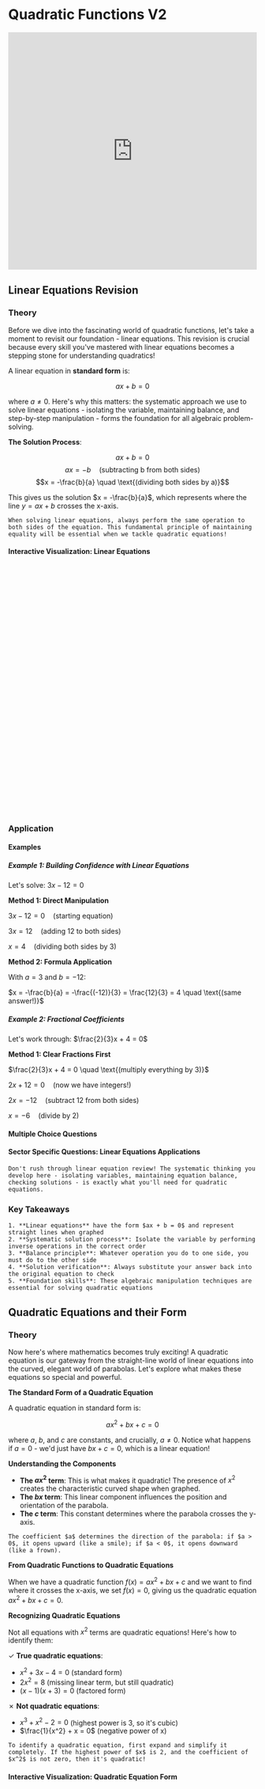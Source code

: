 # Quadratic Functions V2

<iframe 
    src="https://drive.google.com/file/d/1KQdEOxFP1FnUw8zJnDHHblAgbaGw_UCd/preview" 
    width="100%" 
    height="480" 
    frameborder="0" 
    allowfullscreen>
</iframe>

## Linear Equations Revision

### Theory

Before we dive into the fascinating world of quadratic functions, let's take a moment to revisit our foundation - linear equations. This revision is crucial because every skill you've mastered with linear equations becomes a stepping stone for understanding quadratics!

A linear equation in **standard form** is:

$$ax + b = 0$$

where $a \neq 0$. Here's why this matters: the systematic approach we use to solve linear equations - isolating the variable, maintaining balance, and step-by-step manipulation - forms the foundation for all algebraic problem-solving.

**The Solution Process**:

$$ax + b = 0$$
$$ax = -b \quad \text{(subtracting b from both sides)}$$
$$x = -\frac{b}{a} \quad \text{(dividing both sides by a)}$$

This gives us the solution $x = -\frac{b}{a}$, which represents where the line $y = ax + b$ crosses the x-axis.

```{tip}
When solving linear equations, always perform the same operation to both sides of the equation. This fundamental principle of maintaining equality will be essential when we tackle quadratic equations!
```

#### Interactive Visualization: Linear Equations

<div id="linear-equation-container" class="visualization-container" style="height: 500px;"></div>
<script>
document.addEventListener('DOMContentLoaded', function() {
    MathVisualizer.createGraphFromDescription('linear-equation-container', {
        boundingBox: [-5, 5, 5, -5],
        theme: 'light',
        useSequentialColors: true,
        infoBox: {
            title: "Linear Equation",
            lines: [
                {text: "y = ax + b", dynamic: false},
                {text: "a (slope): ${a}", dynamic: true},
                {text: "b (y-intercept): ${b}", dynamic: true},
                {text: "x-intercept: ${a !== 0 ? (-b/a).toFixed(2) : 'Undefined'}", dynamic: true}
            ],
            position: {top: 55, left: 20}
        },
        parametrizedFunctions: [
            {
                expression: 'a*x + b',
                title: 'Linear Function Explorer',
                parameters: {
                    a: { min: -3, max: 3, value: 1, step: 0.1 },
                    b: { min: -5, max: 5, value: 0, step: 0.1 }
                },
                features: []
            }
        ]
    });
});
</script>


### Application

#### Examples

##### Example 1: Building Confidence with Linear Equations
Let's solve: $3x - 12 = 0$

**Method 1: Direct Manipulation**

$3x - 12 = 0 \quad \text{(starting equation)}$

$3x = 12 \quad \text{(adding 12 to both sides)}$

$x = 4 \quad \text{(dividing both sides by 3)}$

**Method 2: Formula Application**

With $a = 3$ and $b = -12$:

$x = -\frac{b}{a} = -\frac{(-12)}{3} = \frac{12}{3} = 4 \quad \text{(same answer!)}$

##### Example 2: Fractional Coefficients
Let's work through: $\frac{2}{3}x + 4 = 0$

**Method 1: Clear Fractions First**

$\frac{2}{3}x + 4 = 0 \quad \text{(multiply everything by 3)}$

$2x + 12 = 0 \quad \text{(now we have integers!)}$

$2x = -12 \quad \text{(subtract 12 from both sides)}$

$x = -6 \quad \text{(divide by 2)}$

#### Multiple Choice Questions

<div id="linear-revision-adaptive-mcq" class="quiz-container"></div>

<script>
document.addEventListener('DOMContentLoaded', function() {
    const adaptiveMCQData = {
        title: "Linear Equations Adaptive Review",
        questions: [
            {
                id: "mcq_linear_conceptual_001",
                text: "Why must we perform the same operation on both sides when solving \\(3x + 6 = 15\\)?",
                options: [
                    "Because it's a rule we must follow in algebra",
                    "To maintain the equality - if two things are equal and we do the same thing to both, they remain equal",
                    "To make the equation look more balanced",
                    "Because we can only work with one side at a time"
                ],
                correctIndex: 1,
                option_explanations: [
                    "Incorrect. The answer is to maintain equality. If you chose this, you're missing the logical foundation - equations aren't just arbitrary rules but represent balanced relationships.",
                    "Correct! Step-by-step solution: Step 1: Start with \\(3x + 6 = 15\\) (both sides equal) Step 2: Subtract 6 from both sides: \\(3x = 9\\) (equality preserved) Step 3: Divide both sides by 3: \\(x = 3\\) Check: \\(3(3) + 6 = 15\\) ✓",
                    "Incorrect. The answer is to maintain equality. If you chose 'balanced appearance', you're confusing visual balance with mathematical equality - the goal is preserving the equal relationship, not looks.",
                    "Incorrect. The answer is to maintain equality. If you chose this, you're missing that we must work with both sides simultaneously to preserve the equal relationship."
                ],
                main_topic_index: "e7a4f6d2-3b85-4f54-a64b-7a4e7f6d2b86",
                chapter: "algebra",
                subtopic_weights: {
                    "e7a4f6d2-3b85-4f54-a64b-7a4e7f6d2b86": 0.8,
                    "d5f9c2e8-9a42-4b68-b73a-5f9d5c2e8a43": 0.2
                },
                difficulty_breakdown: {
                    conceptual_understanding: 0.8,
                    procedural_fluency: 0.2,
                    problem_solving: 0.3,
                    mathematical_communication: 0.6,
                    memory: 0.3,
                    spatial_reasoning: 0.0
                }
            },
            {
                id: "mcq_linear_procedural_001",
                text: "Solve for x: \\(5x - 20 = 0\\)",
                options: ["\\(x = -4\\)", "\\(x = 5\\)", "\\(x = 4\\)", "\\(x = 20\\)"],
                correctIndex: 2,
                option_explanations: [
                    "Incorrect. The answer is \\(x = 4\\). If you got -4, you likely made a sign error when moving -20. Correct approach: Add 20 to both sides, then divide by 5.",
                    "Incorrect. The answer is \\(x = 4\\). If you got 5, you may have confused the coefficient with the solution. Correct approach: After \\(5x = 20\\), divide by 5 to get \\(x = 4\\).",
                    "Correct! Step-by-step solution: Step 1: Add 20 to both sides: \\(5x = 20\\) Step 2: Divide both sides by 5: \\(x = 4\\) Step 3: Simplify: \\(x = 4\\) Check: \\(5(4) - 20 = 0\\) ✓",
                    "Incorrect. The answer is \\(x = 4\\). If you got 20, you forgot to divide by the coefficient. Correct approach: After getting \\(5x = 20\\), you must divide both sides by 5."
                ],
                main_topic_index: "e7a4f6d2-3b85-4f54-a64b-7a4e7f6d2b86",
                chapter: "algebra",
                subtopic_weights: {
                    "e7a4f6d2-3b85-4f54-a64b-7a4e7f6d2b86": 1.0
                },
                difficulty_breakdown: {
                    conceptual_understanding: 0.3,
                    procedural_fluency: 0.7,
                    problem_solving: 0.2,
                    mathematical_communication: 0.2,
                    memory: 0.4,
                    spatial_reasoning: 0.0
                }
            },
            {
                id: "mcq_linear_strategic_001",
                text: "Which first step would be most efficient for solving \\(\\frac{2}{3}x + 4 = 10\\)?",
                options: [
                    "Multiply everything by 3 to clear the fraction",
                    "Divide everything by \\(\\frac{2}{3}\\)",
                    "Convert 4 and 10 to fractions with denominator 3",
                    "Subtract 4 from both sides to isolate the term with x"
                ],
                correctIndex: 3,
                option_explanations: [
                    "Incorrect. The most efficient step is to subtract 4 first. If you clear fractions first, you get \\(2x + 12 = 30\\) - more complex arithmetic than needed.",
                    "Incorrect. The most efficient step is to subtract 4 first. If you divide by a fraction immediately, you're making the arithmetic unnecessarily complex.",
                    "Incorrect. The most efficient step is to subtract 4 first. If you convert to fractions, you're adding complexity when you could work more directly.",
                    "Correct! Step-by-step solution: Step 1: Subtract 4 from both sides: \\(\\frac{2}{3}x = 6\\) Step 2: Multiply by \\(\\frac{3}{2}\\): \\(x = 9\\) Step 3: Simplify: \\(x = 9\\) Check: \\(\\frac{2}{3}(9) + 4 = 10\\) ✓"
                ],
                main_topic_index: "e7a4f6d2-3b85-4f54-a64b-7a4e7f6d2b86",
                chapter: "algebra",
                subtopic_weights: {
                    "e7a4f6d2-3b85-4f54-a64b-7a4e7f6d2b86": 0.7,
                    "f2b7c9a4-8e63-4d85-b96e-2b7f2c9a4e64": 0.3
                },
                difficulty_breakdown: {
                    conceptual_understanding: 0.5,
                    procedural_fluency: 0.6,
                    problem_solving: 0.8,
                    mathematical_communication: 0.4,
                    memory: 0.3,
                    spatial_reasoning: 0.0
                }
            },
            {
                id: "mcq_linear_error_001",
                text: "A student solved \\(2x - 8 = 4\\) and got \\(x = -2\\). What error did they likely make?",
                options: [
                    "They subtracted 8 from both sides instead of adding 8",
                    "They divided by 2 incorrectly",
                    "They forgot to change the sign of 4",
                    "They multiplied both sides by 2"
                ],
                correctIndex: 0,
                option_explanations: [
                    "Correct! Step-by-step solution: Step 1: Student likely did \\(2x - 8 - 8 = 4 - 8\\), getting \\(2x = -4\\), then \\(x = -2\\) Step 2: Correct method: \\(2x - 8 + 8 = 4 + 8\\) gives \\(2x = 12\\) Step 3: Therefore \\(x = 6\\) Check: \\(2(6) - 8 = 4\\) ✓",
                    "Incorrect. The answer is they subtracted 8 instead of adding 8. If you chose division error, the mistake happened earlier - with \\(2x = 12\\), division would give \\(x = 6\\), not \\(x = -2\\).",
                    "Incorrect. The answer is they subtracted 8 instead of adding 8. If you chose changing the sign of 4, you're misunderstanding - the 4 doesn't change; the error is in handling -8.",
                    "Incorrect. The answer is they subtracted 8 instead of adding 8. If you chose multiplication, that would give \\(4x - 16 = 8\\), not lead to \\(x = -2\\)."
                ],
                main_topic_index: "e7a4f6d2-3b85-4f54-a64b-7a4e7f6d2b86",
                chapter: "algebra",
                subtopic_weights: {
                    "e7a4f6d2-3b85-4f54-a64b-7a4e7f6d2b86": 0.8,
                    "d5f9c2e8-9a42-4b68-b73a-5f9d5c2e8a43": 0.2
                },
                difficulty_breakdown: {
                    conceptual_understanding: 0.6,
                    procedural_fluency: 0.5,
                    problem_solving: 0.8,
                    mathematical_communication: 0.4,
                    memory: 0.3,
                    spatial_reasoning: 0.0
                }
            }
        ]
    };
    
    if (typeof AdaptiveMCQQuiz !== 'undefined') {
        AdaptiveMCQQuiz.create('linear-revision-adaptive-mcq', adaptiveMCQData);
    } else {
        MCQQuiz.create('linear-revision-adaptive-mcq', adaptiveMCQData);
    }
});
</script>

#### Sector Specific Questions: Linear Equations Applications

<div class="math-question-module" id="linear-revision-identity-container"></div>

<script>
document.addEventListener('DOMContentLoaded', function() {
    const linearRevisionContent = {
        "title": "Linear Equations: Foundation Applications",
        "intro_content": `<p>Linear equations form the foundation of algebraic problem-solving across all fields. These applications show how the skills we're reviewing appear in real contexts.</p>`,
        "questions": [
            {
                "category": "scientific",
                "title": "Chemistry: Solution Concentration",
                "content": `<p>A chemist needs to find the concentration x (mol/L) when \\(3x - 0.6 = 0\\). What is the concentration?</p>`,
                "answer": `<p>Solving \\(3x - 0.6 = 0\\):</p>
                <p>\\(3x = 0.6\\) (adding 0.6 to both sides)</p>
                <p>\\(x = 0.2\\) mol/L (dividing by 3)</p>
                <p>The solution has a concentration of 0.2 mol/L.</p>`
            },
            {
                "category": "engineering",
                "title": "Electrical: Current Calculation",
                "content": `<p>In a circuit, the voltage equation gives us \\(2I + 8 = 0\\) where I is current in amperes. Find the current.</p>`,
                "answer": `<p>Solving \\(2I + 8 = 0\\):</p>
                <p>\\(2I = -8\\) (subtracting 8 from both sides)</p>
                <p>\\(I = -4\\) amperes (dividing by 2)</p>
                <p>The negative current indicates flow in the opposite direction to our assumed positive direction.</p>`
            },
            {
                "category": "financial",
                "title": "Economics: Break-even Analysis",
                "content": `<p>A company's profit equation is \\(P = 50x - 200\\). At what production level x does the company break even (P = 0)?</p>`,
                "answer": `<p>Setting \\(P = 0\\):</p>
                <p>\\(50x - 200 = 0\\)</p>
                <p>\\(50x = 200\\) (adding 200 to both sides)</p>
                <p>\\(x = 4\\) units (dividing by 50)</p>
                <p>The company breaks even at 4 units of production.</p>`
            },
            {
                "category": "creative",
                "title": "Design: Golden Ratio Approximation",
                "content": `<p>In a design project, we need to solve \\(8x - 13 = 0\\) to find a proportion that approximates the golden ratio. Find x.</p>`,
                "answer": `<p>Solving \\(8x - 13 = 0\\):</p>
                <p>\\(8x = 13\\) (adding 13 to both sides)</p>
                <p>\\(x = \\frac{13}{8} = 1.625\\) (dividing by 8)</p>
                <p>This ratio of 1.625 is close to the golden ratio φ ≈ 1.618, perfect for aesthetic design!</p>`
            }
        ]
    };
    MathQuestionModule.render(linearRevisionContent, 'linear-revision-identity-container');
});
</script>

```{warning}
Don't rush through linear equation review! The systematic thinking you develop here - isolating variables, maintaining equation balance, checking solutions - is exactly what you'll need for quadratic equations.
```

### Key Takeaways

```{important}
1. **Linear equations** have the form $ax + b = 0$ and represent straight lines when graphed
2. **Systematic solution process**: Isolate the variable by performing inverse operations in the correct order
3. **Balance principle**: Whatever operation you do to one side, you must do to the other side
4. **Solution verification**: Always substitute your answer back into the original equation to check
5. **Foundation skills**: These algebraic manipulation techniques are essential for solving quadratic equations
```

## Quadratic Equations and their Form

### Theory

Now here's where mathematics becomes truly exciting! A quadratic equation is our gateway from the straight-line world of linear equations into the curved, elegant world of parabolas. Let's explore what makes these equations so special and powerful.

**The Standard Form of a Quadratic Equation**

A quadratic equation in standard form is:

$$ax^2 + bx + c = 0$$

where $a$, $b$, and $c$ are constants, and crucially, $a \neq 0$. Notice what happens if $a = 0$ - we'd just have $bx + c = 0$, which is a linear equation!

**Understanding the Components**

- **The $ax^2$ term**: This is what makes it quadratic! The presence of $x^2$ creates the characteristic curved shape when graphed.
- **The $bx$ term**: This linear component influences the position and orientation of the parabola.
- **The $c$ term**: This constant determines where the parabola crosses the y-axis.

```{important}
The coefficient $a$ determines the direction of the parabola: if $a > 0$, it opens upward (like a smile); if $a < 0$, it opens downward (like a frown).
```

**From Quadratic Functions to Quadratic Equations**

When we have a quadratic function $f(x) = ax^2 + bx + c$ and we want to find where it crosses the x-axis, we set $f(x) = 0$, giving us the quadratic equation $ax^2 + bx + c = 0$.

**Recognizing Quadratic Equations**

Not all equations with $x^2$ terms are quadratic equations! Here's how to identify them:

✓ **True quadratic equations**:
- $x^2 + 3x - 4 = 0$ (standard form)
- $2x^2 = 8$ (missing linear term, but still quadratic)
- $(x-1)(x+3) = 0$ (factored form)

✗ **Not quadratic equations**:
- $x^3 + x^2 - 2 = 0$ (highest power is 3, so it's cubic)
- $\frac{1}{x^2} + x = 0$ (negative power of x)

```{tip}
To identify a quadratic equation, first expand and simplify it completely. If the highest power of $x$ is 2, and the coefficient of $x^2$ is not zero, then it's quadratic!
```

#### Interactive Visualization: Quadratic Equation Form

<div id="quadratic-form-container" class="visualization-container" style="height: 500px;"></div>

<script>
document.addEventListener('DOMContentLoaded', function() {
    MathVisualizer.createGraphFromDescription('quadratic-form-container', {
        boundingBox: [-5, 5, 5, -5],
        theme: 'light',
        useSequentialColors: true,
        
        infoBox: {
            title: "Quadratic Function",
            lines: [
                {text: "y = ax² + bx + c", dynamic: false},
                {text: "a: ${a}", dynamic: true},
                {text: "b: ${b}", dynamic: true},
                {text: "c: ${c}", dynamic: true},
                {text: "Vertex: (${-b/(2*a)}, ${c-b*b/(4*a)})", dynamic: true}
            ],
            position: {top: 55, left: 20}
        },
        
        parametrizedFunctions: [
            {
                expression: 'a*x^2 + b*x + c',
                title: 'Quadratic Function Explorer',
                parameters: {
                    a: { min: -2, max: 2, value: 1, step: 0.1 },
                    b: { min: -5, max: 5, value: 0, step: 0.1 },
                    c: { min: -5, max: 5, value: 0, step: 0.1 }
                },
                features: ['zeros', 'extrema']
            }
        ]
    });
});
</script>


### Application

#### Examples

##### Example 1: Converting to Standard Form
Let's work through: $(2x - 1)(x + 3) = 5$

**Method 1: Expand then Rearrange**

$(2x - 1)(x + 3) = 5 \quad \text{(expand the left side)}$

$2x^2 + 6x - x - 3 = 5 \quad \text{(using FOIL method)}$

$2x^2 + 5x - 3 = 5 \quad \text{(combining like terms)}$

$2x^2 + 5x - 8 = 0 \quad \text{(subtracting 5 from both sides)}$

Now we have it in standard form with $a = 2$, $b = 5$, $c = -8$.

##### Example 2: Identifying Quadratic Equations  
Let's solve: Is $3x^2 + \frac{2}{x} - 1 = 0$ a quadratic equation?

**Method 1: Analyze the Terms**

$3x^2 + \frac{2}{x} - 1 = 0 \quad \text{(rewrite the fraction)}$

$3x^2 + 2x^{-1} - 1 = 0 \quad \text{(now we can see the powers clearly)}$

This equation contains $x^{-1}$ (a negative power), so it's not a quadratic equation. A true quadratic can only have non-negative integer powers of $x$, with the highest power being 2.

##### Example 3: Hidden Quadratic
Let's work through: $t^4 - 5t^2 + 6 = 0$

**Method 1: Substitution Technique**

$t^4 - 5t^2 + 6 = 0 \quad \text{(let } u = t^2 \text{)}$

$u^2 - 5u + 6 = 0 \quad \text{(now this is quadratic in } u \text{!)}$

This is a clever technique - by substituting $u = t^2$, we transform a quartic (4th degree) equation into a quadratic equation in terms of $u$.

#### Multiple Choice Questions

<div id="quadratic-form-adaptive-mcq" class="quiz-container"></div>

<script>
document.addEventListener('DOMContentLoaded', function() {
    const adaptiveMCQData = {
        title: "Quadratic Form Assessment", 
        questions: [
            {
                id: "mcq_quad_form_conceptual_001",
                text: "Why must \\(a \\neq 0\\) in the quadratic equation \\(ax^2 + bx + c = 0\\)?",
                options: [
                    "Because if \\(a = 0\\), we'd have \\(bx + c = 0\\), which is linear, not quadratic",
                    "Because negative coefficients aren't allowed in quadratic equations",
                    "Both the first and third options are correct",
                    "Because the graph wouldn't be a parabola if \\(a\\) were zero"
                ],
                correctIndex: 2,
                option_explanations: [
                    "Partially correct! If \\(a = 0\\), we lose the \\(x^2\\) term and get a linear equation, but there's more to consider.",
                    "Incorrect. Coefficients can be negative in quadratic equations. The sign of \\(a\\) just determines if the parabola opens up or down.",
                    "Correct! Both reasons are mathematically equivalent: no \\(x^2\\) term means no quadratic equation AND no parabolic graph. Step 1: If \\(a = 0\\), equation becomes \\(bx + c = 0\\). Step 2: This is linear (degree 1), not quadratic (degree 2). Step 3: Graphically, linear gives a line, quadratic gives a parabola. Check: The \\(x^2\\) term creates the curved shape.",
                    "Partially correct! Without the \\(x^2\\) term, we can't have a parabola, but this connects to the first option."
                ],
                main_topic_index: "649f8c3e-2d75-4a86-b97d-49f8c649d2c8",
                chapter: "algebra",
                subtopic_weights: {
                    "649f8c3e-2d75-4a86-b97d-49f8c649d2c8": 0.8,
                    "656e9a4f-3b68-4d52-a85b-56e9a656b3d9": 0.2
                },
                difficulty_breakdown: {
                    conceptual_understanding: 0.8,
                    procedural_fluency: 0.2,
                    problem_solving: 0.4,
                    mathematical_communication: 0.7,
                    memory: 0.3,
                    spatial_reasoning: 0.3
                }
            },
            {
                id: "mcq_quad_form_procedural_001",
                text: "Convert \\((2x-1)(x+3) = 5\\) to standard form \\(ax^2 + bx + c = 0\\).",
                options: [
                    "\\(2x^2 + 5x - 3 = 0\\)",
                    "\\(2x^2 + 5x - 8 = 0\\)",
                    "\\(2x^2 + 7x - 8 = 0\\)",
                    "\\(2x^2 + 6x - 8 = 0\\)"
                ],
                correctIndex: 1,
                option_explanations: [
                    "Incorrect. You expanded correctly to get \\(2x^2 + 5x - 3 = 5\\), but forgot to subtract 5 from both sides.",
                    "Correct! Step 1: Expand left side using FOIL: \\(2x^2 + 6x - x - 3 = 5\\). Step 2: Combine like terms: \\(2x^2 + 5x - 3 = 5\\). Step 3: Subtract 5 from both sides: \\(2x^2 + 5x - 8 = 0\\). Check: \\(a = 2\\), \\(b = 5\\), \\(c = -8\\).",
                    "Incorrect. This suggests you made an error combining like terms. \\(6x - x = 5x\\), not \\(7x\\).",
                    "Incorrect. This suggests you didn't combine like terms correctly. \\(6x - x = 5x\\), not \\(6x\\)."
                ],
                main_topic_index: "649f8c3e-2d75-4a86-b97d-49f8c649d2c8",
                chapter: "algebra",
                subtopic_weights: {
                    "649f8c3e-2d75-4a86-b97d-49f8c649d2c8": 0.7,
                    "656e9a4f-3b68-4d52-a85b-56e9a656b3d9": 0.2,
                    "e7a4f6d2-3b85-4f54-a64b-7a4e7f6d2b86": 0.1
                },
                difficulty_breakdown: {
                    conceptual_understanding: 0.4,
                    procedural_fluency: 0.8,
                    problem_solving: 0.3,
                    mathematical_communication: 0.3,
                    memory: 0.5,
                    spatial_reasoning: 0.0
                }
            },
            {
                id: "mcq_quad_form_strategic_001", 
                text: "Which equation is easiest to convert to standard form?",
                options: [
                    "\\(3x(x-2) = x + 5\\)",
                    "\\(\\frac{x^2}{2} + \\frac{x}{3} = 1\\)",
                    "\\(x^2 - 5x = (x-1)(x+2)\\)",
                    "\\((x-4)^2 = 16\\)"
                ],
                correctIndex: 3,
                option_explanations: [
                    "Incorrect. This requires expanding \\(3x(x-2) = 3x^2 - 6x\\), then rearranging \\(3x^2 - 6x = x + 5\\) to \\(3x^2 - 7x - 5 = 0\\).",
                    "Incorrect. Fractions require clearing denominators: multiply by 6 to get \\(3x^2 + 2x = 6\\), then \\(3x^2 + 2x - 6 = 0\\).",
                    "Incorrect. Need to expand the right side: \\((x-1)(x+2) = x^2 + x - 2\\), then rearrange \\(x^2 - 5x = x^2 + x - 2\\).",
                    "Correct! \\((x-4)^2 = 16\\) expands to \\(x^2 - 8x + 16 = 16\\), then subtract 16: \\(x^2 - 8x = 0\\). Just two steps! Step 1: Expand perfect square. Step 2: Move constant to left side. Remember: Perfect squares expand quickly and avoid fractions."
                ],
                main_topic_index: "649f8c3e-2d75-4a86-b97d-49f8c649d2c8",
                chapter: "algebra",
                subtopic_weights: {
                    "649f8c3e-2d75-4a86-b97d-49f8c649d2c8": 0.8,
                    "b5d9e6a4-7c28-4f53-a69d-2e8f5a9c3b74": 0.2
                },
                difficulty_breakdown: {
                    conceptual_understanding: 0.5,
                    procedural_fluency: 0.6,
                    problem_solving: 0.8,
                    mathematical_communication: 0.4,
                    memory: 0.3,
                    spatial_reasoning: 0.0
                }
            },
            {
                id: "mcq_quad_form_error_001",
                text: "A student claims that \\(3x^2 + \\frac{2}{x} - 1 = 0\\) is a quadratic equation. What error are they making?",
                options: [
                    "They're correct - this is a quadratic equation",
                    "They forgot that quadratic equations can't have negative coefficients",
                    "They didn't notice the \\(\\frac{2}{x}\\) term, which creates a negative power of \\(x\\)",
                    "They should have written it as \\(3x^2 + 2x^{-1} - 1 = 0\\) first"
                ],
                correctIndex: 2,
                option_explanations: [
                    "Incorrect. This equation contains \\(\\frac{2}{x} = 2x^{-1}\\), which is a negative power of \\(x\\), making it not quadratic.",
                    "Incorrect. Quadratic equations can have negative coefficients. The issue is the negative power of \\(x\\).",
                    "Correct! The term \\(\\frac{2}{x} = 2x^{-1}\\) contains \\(x^{-1}\\), which is a negative power. Step 1: Quadratic equations can only have non-negative integer powers of \\(x\\). Step 2: Highest power must be exactly 2. Step 3: This equation is rational, not quadratic. Remember: \\(\\frac{1}{x} = x^{-1}\\) creates negative powers.",
                    "Incorrect. While rewriting helps identify the problem, the equation is still not quadratic because of the \\(x^{-1}\\) term."
                ],
                main_topic_index: "649f8c3e-2d75-4a86-b97d-49f8c649d2c8",
                chapter: "algebra",
                subtopic_weights: {
                    "649f8c3e-2d75-4a86-b97d-49f8c649d2c8": 0.8,
                    "656e9a4f-3b68-4d52-a85b-56e9a656b3d9": 0.2
                },
                difficulty_breakdown: {
                    conceptual_understanding: 0.7,
                    procedural_fluency: 0.4,
                    problem_solving: 0.6,
                    mathematical_communication: 0.6,
                    memory: 0.4,
                    spatial_reasoning: 0.0
                }
            }
        ]
    };
    
    if (typeof AdaptiveMCQQuiz !== 'undefined') {
        AdaptiveMCQQuiz.create('quadratic-form-adaptive-mcq', adaptiveMCQData);
    } else {
        MCQQuiz.create('quadratic-form-adaptive-mcq', adaptiveMCQData);
    }
});
</script>

#### Sector Specific Questions: Quadratic Form Applications

<div id="quadratic-form-identity-container"></div>

<script>
document.addEventListener('DOMContentLoaded', function() {
    const quadraticFormContent = {
        "title": "Quadratic Equation Form: Real-World Recognition",
        "intro_content": `<p>Recognizing when a problem leads to a quadratic equation is a crucial skill. These applications show how quadratic forms appear naturally in various fields.</p>`,
        "questions": [
            {
                "category": "scientific",
                "title": "Physics: Projectile Motion",
                "content": `<p>A ball's height equation is \\(h = -4.9t^2 + 20t + 2\\). To find when it hits the ground, we set h = 0. Write this in standard form.</p>`,
                "answer": `<p>Setting \\(h = 0\\):</p>
                <p>\\(-4.9t^2 + 20t + 2 = 0\\)</p>
                <p>This is already in standard form with:</p>
                <p>\\(a = -4.9\\), \\(b = 20\\), \\(c = 2\\)</p>
                <p>The negative coefficient of \\(t^2\\) confirms this models projectile motion under gravity.</p>`
            },
            {
                "category": "engineering",
                "title": "Structural: Beam Deflection",
                "content": `<p>A beam's deflection follows \\(d = 0.001x^2 - 0.1x\\) where x is distance. To find zero deflection points, convert to standard form.</p>`,
                "answer": `<p>Setting \\(d = 0\\):</p>
                <p>\\(0.001x^2 - 0.1x = 0\\)</p>
                <p>\\(0.001x^2 - 0.1x + 0 = 0\\)</p>
                <p>Standard form: \\(a = 0.001\\), \\(b = -0.1\\), \\(c = 0\\)</p>
                <p>Note that \\(c = 0\\) means the beam has zero deflection at x = 0.</p>`
            },
            {
                "category": "financial",
                "title": "Economics: Revenue Optimization",
                "content": `<p>Revenue follows \\(R = p(100 - 2p)\\) where p is price. To find break-even (R = 50), write the resulting equation in standard form.</p>`,
                "answer": `<p>First expand: \\(R = 100p - 2p^2\\)</p>
                <p>Setting \\(R = 50\\):</p>
                <p>\\(100p - 2p^2 = 50\\)</p>
                <p>\\(-2p^2 + 100p - 50 = 0\\)</p>
                <p>Standard form: \\(a = -2\\), \\(b = 100\\), \\(c = -50\\)</p>
                <p>We can simplify by dividing by -2: \\(p^2 - 50p + 25 = 0\\)</p>`
            },
            {
                "category": "creative",
                "title": "Art: Parabolic Garden Design",
                "content": `<p>An artist designs a parabolic garden border where width w and length l follow \\(w = l^2 - 6l + 9\\). To find when w = 1, write in standard form.</p>`,
                "answer": `<p>Setting \\(w = 1\\):</p>
                <p>\\(l^2 - 6l + 9 = 1\\)</p>
                <p>\\(l^2 - 6l + 9 - 1 = 0\\)</p>
                <p>\\(l^2 - 6l + 8 = 0\\)</p>
                <p>Standard form: \\(a = 1\\), \\(b = -6\\), \\(c = 8\\)</p>
                <p>This equation will help find the garden dimensions for the desired width.</p>`
            }
        ]
    };
    MathQuestionModule.render(quadraticFormContent, 'quadratic-form-identity-container');
});
</script>

```{note}
The standard form $ax^2 + bx + c = 0$ is more than just a format - it's the launching pad for all quadratic solution methods. Getting comfortable with converting equations to this form will save you time and reduce errors throughout this topic.
```

### Key Takeaways

```{important}
1. **Standard form** is $ax^2 + bx + c = 0$ where $a ≠ 0$ is the essential requirement
2. **Coefficient significance**: $a$ determines parabola direction, $b$ affects position, $c$ is the y-intercept
3. **Conversion skills**: Always expand, simplify, and rearrange to get equations in standard form
4. **Recognition patterns**: Look for $x^2$ as the highest power with integer exponents only
5. **Foundation for solutions**: Standard form enables all quadratic solving methods
6. **Real-world appearance**: Quadratic equations naturally model projectile motion, optimization, and curved relationships
```

## Factorizing Quadratic Equations by Inspection

### Theory

Now let's explore one of the most elegant methods for solving quadratic equations - factorization by inspection! This method is like finding the perfect key for a lock - when it works, it's incredibly satisfying and efficient.

**The Foundation: Zero Product Property**

The power of factorization lies in a fundamental property: if $A \times B = 0$, then either $A = 0$ or $B = 0$ (or both). This means if we can write our quadratic as a product of two factors equal to zero, we can solve it immediately!

**When $a = 1$: The Simpler Case**

For equations like $x^2 + bx + c = 0$, we look for two numbers that:
- **Multiply** to give $c$ (the constant term)
- **Add** to give $b$ (the coefficient of $x$)

If we find such numbers $p$ and $q$, then:
$$x^2 + bx + c = (x + p)(x + q)$$

**When $a ≠ 1$: The Challenging Case** 

For equations like $ax^2 + bx + c = 0$ where $a ≠ 1$, we look for two numbers that:
- **Multiply** to give $ac$ (product of first and last coefficients)
- **Add** to give $b$ (the middle coefficient)

```{tip}
Start with factorization when you see "nice" integer coefficients, especially when $a = 1$. This method is often the fastest when it works!
```

**Strategic Approach**

1. **Check for common factors first** - factor out any common terms
2. **Identify the type** - is $a = 1$ or $a ≠ 1$?
3. **Find the number pair** using the appropriate rule
4. **Write the factors** and solve using the zero product property
5. **Always verify** your solutions in the original equation

```{warning}
Factorization doesn't always work with integer factors! If you can't find suitable integers quickly, move to completing the square or the quadratic formula.
```


### Application

#### Examples

##### Example 1: Factorization when $a = 1$
Let's solve: $x^2 + 7x + 12 = 0$

**Method 1: Find the Number Pair**

We need two numbers that multiply to 12 and add to 7.

$x^2 + 7x + 12 = 0 \quad \text{(factors of 12: 1×12, 2×6, 3×4)}$

$x^2 + 7x + 12 = 0 \quad \text{(which pair adds to 7? That's 3 and 4!)}$

$(x + 3)(x + 4) = 0 \quad \text{(factored form)}$

$x + 3 = 0 \text{ or } x + 4 = 0 \quad \text{(zero product property)}$

$x = -3 \text{ or } x = -4 \quad \text{(our solutions)}$

##### Example 2: Factorization when $a ≠ 1$
Let's work through: $6x^2 + 7x + 2 = 0$

**Method 1: Find Factors of $ac$**

We need two numbers that multiply to $ac = 6 × 2 = 12$ and add to $b = 7$.

$6x^2 + 7x + 2 = 0 \quad \text{(factors of 12: 1×12, 2×6, 3×4)}$

$6x^2 + 7x + 2 = 0 \quad \text{(which pair adds to 7? That's 3 and 4!)}$

$6x^2 + 3x + 4x + 2 = 0 \quad \text{(split the middle term)}$

$3x(2x + 1) + 2(2x + 1) = 0 \quad \text{(factor by grouping)}$

$(3x + 2)(2x + 1) = 0 \quad \text{(factored form)}$

$3x + 2 = 0 \text{ or } 2x + 1 = 0 \quad \text{(zero product property)}$

$x = -\frac{2}{3} \text{ or } x = -\frac{1}{2} \quad \text{(our solutions)}$

##### Example 3: When Factorization Doesn't Work Nicely
Let's solve: $x^2 + 3x + 1 = 0$

**Method 1: Attempt Factorization**

We need two numbers that multiply to 1 and add to 3.

$x^2 + 3x + 1 = 0 \quad \text{(factors of 1: only 1×1)}$

$x^2 + 3x + 1 = 0 \quad \text{(but 1 + 1 = 2, not 3!)}$

Since we can't find integer factors, this equation requires the quadratic formula or completing the square. This shows that factorization has limitations!

#### Multiple Choice Questions

<div id="factorization-adaptive-mcq" class="quiz-container"></div>

<script>
document.addEventListener('DOMContentLoaded', function() {
    const adaptiveMCQData = {
        title: "Factorization Method Assessment",
        questions: [
            {
                id: "mcq_factorization_conceptual_001",
                text: "Why does the zero product property allow us to solve \\((x-2)(x-3) = 0\\)?",
                options: [
                    "Because if the product of two factors is zero, at least one factor must be zero",
                    "Because we can divide both sides by \\((x-2)\\)",
                    "Because the factors are equal to each other",
                    "Because quadratic equations always have two solutions"
                ],
                correctIndex: 0,
                option_explanations: [
                    "Correct! The zero product property states: if \\(A \\times B = 0\\), then \\(A = 0\\) or \\(B = 0\\) (or both). Step 1: Set each factor equal to zero. Step 2: Solve \\(x-2 = 0\\) and \\(x-3 = 0\\). Step 3: Get \\(x = 2\\) or \\(x = 3\\). Remember: Only zero has the property that multiplying by it gives zero.",
                    "Incorrect. Dividing by \\((x-2)\\) would be invalid if \\(x = 2\\), and it doesn't help us find the solutions.",
                    "Incorrect. The factors aren't equal to each other; they're each equal to zero separately.",
                    "Incorrect. While quadratics often have two solutions, the zero product property is the specific reason factorization works."
                ],
                main_topic_index: "a8c4f7e5-3a76-4b43-b78a-8c4a8f7e5a77",
                chapter: "algebra",
                subtopic_weights: {
                    "a8c4f7e5-3a76-4b43-b78a-8c4a8f7e5a77": 0.8,
                    "b3d6a9f2-7e59-4c86-a97e-3d6b3a9f2e58": 0.2
                },
                difficulty_breakdown: {
                    conceptual_understanding: 0.9,
                    procedural_fluency: 0.3,
                    problem_solving: 0.4,
                    mathematical_communication: 0.8,
                    memory: 0.4,
                    spatial_reasoning: 0.0
                }
            },
            {
                id: "mcq_factorization_procedural_001",
                text: "Factor \\(x^2 + 5x + 6\\) completely.",
                options: [
                    "\\((x+6)(x+1)\\)",
                    "\\((x+2)(x+3)\\)",
                    "\\((x+5)(x+1)\\)",
                    "\\((x-2)(x-3)\\)"
                ],
                correctIndex: 1,
                option_explanations: [
                    "Incorrect. Check: \\((x+6)(x+1) = x^2 + 7x + 6\\), not \\(x^2 + 5x + 6\\).",
                    "Correct! Step 1: Find two numbers that multiply to 6 and add to 5. Step 2: Numbers 2 and 3 work: \\(2 \\times 3 = 6\\) and \\(2 + 3 = 5\\). Step 3: Write as \\((x+2)(x+3)\\). Check: \\((x+2)(x+3) = x^2 + 5x + 6\\) ✓",
                    "Incorrect. Check: \\((x+5)(x+1) = x^2 + 6x + 5\\), not \\(x^2 + 5x + 6\\).",
                    "Incorrect. Check: \\((x-2)(x-3) = x^2 - 5x + 6\\), not \\(x^2 + 5x + 6\\)."
                ],
                main_topic_index: "a8c4f7e5-3a76-4b43-b78a-8c4a8f7e5a77",
                chapter: "algebra",
                subtopic_weights: {
                    "a8c4f7e5-3a76-4b43-b78a-8c4a8f7e5a77": 0.8,
                    "b3d6a9f2-7e59-4c86-a97e-3d6b3a9f2e58": 0.2
                },
                difficulty_breakdown: {
                    conceptual_understanding: 0.4,
                    procedural_fluency: 0.8,
                    problem_solving: 0.3,
                    mathematical_communication: 0.3,
                    memory: 0.5,
                    spatial_reasoning: 0.0
                }
            },
            {
                id: "mcq_factorization_strategic_001",
                text: "Which method should you try first when factoring \\(6x^2 - 4x\\)?",
                options: [
                    "Look for two numbers that multiply to 6 and add to -4",
                    "Use the quadratic formula",
                    "Factor out the greatest common factor first",
                    "Complete the square"
                ],
                correctIndex: 2,
                option_explanations: [
                    "Incorrect. This approach works for \\(x^2 + bx + c\\), but here we should factor out the common factor \\(2x\\) first.",
                    "Incorrect. The quadratic formula works but factoring is more efficient when a common factor exists.",
                    "Correct! Always check for common factors first. Step 1: Find GCF of \\(6x^2\\) and \\(-4x\\), which is \\(2x\\). Step 2: Factor out: \\(2x(3x - 2) = 0\\). Step 3: Solve: \\(x = 0\\) or \\(x = \\frac{2}{3}\\). Remember: Common factors simplify the expression and often reveal obvious solutions.",
                    "Incorrect. Completing the square is more complex than needed when we can factor directly."
                ],
                main_topic_index: "a8c4f7e5-3a76-4b43-b78a-8c4a8f7e5a77",
                chapter: "algebra",
                subtopic_weights: {
                    "a8c4f7e5-3a76-4b43-b78a-8c4a8f7e5a77": 0.7,
                    "c5e8b4d7-4f42-4d73-c84f-5e8c5b4d7f43": 0.3
                },
                difficulty_breakdown: {
                    conceptual_understanding: 0.6,
                    procedural_fluency: 0.5,
                    problem_solving: 0.8,
                    mathematical_communication: 0.5,
                    memory: 0.4,
                    spatial_reasoning: 0.0
                }
            },
            {
                id: "mcq_factorization_error_001",
                text: "A student factored \\(x^2 + 7x + 12\\) as \\((x+3)(x+4)\\) but got the wrong answer when solving \\(x^2 + 7x + 12 = 0\\). What's the issue?",
                options: [
                    "They should have factored as \\((x-3)(x-4)\\)",
                    "The factorization is wrong; it should be \\((x+6)(x+2)\\)",
                    "They need to use the quadratic formula instead",
                    "The factorization is correct; they made an error applying the zero product property"
                ],
                correctIndex: 3,
                option_explanations: [
                    "Incorrect. \\((x-3)(x-4) = x^2 - 7x + 12\\), which is different from our equation.",
                    "Incorrect. Check: \\((x+6)(x+2) = x^2 + 8x + 12\\), not \\(x^2 + 7x + 12\\).",
                    "Incorrect. The factorization method works fine here; the error is in solving the factored form.",
                    "Correct! The factorization \\((x+3)(x+4)\\) is right. Step 1: From \\((x+3)(x+4) = 0\\), use zero product property. Step 2: Set \\(x+3 = 0\\) and \\(x+4 = 0\\). Step 3: Solve to get \\(x = -3\\) or \\(x = -4\\), not \\(x = 3\\) or \\(x = 4\\). Remember: \\(x + 3 = 0\\) means \\(x = -3\\), not \\(x = 3\\)."
                ],
                main_topic_index: "a8c4f7e5-3a76-4b43-b78a-8c4a8f7e5a77",
                chapter: "algebra",
                subtopic_weights: {
                    "a8c4f7e5-3a76-4b43-b78a-8c4a8f7e5a77": 0.8,
                    "b3d6a9f2-7e59-4c86-a97e-3d6b3a9f2e58": 0.2
                },
                difficulty_breakdown: {
                    conceptual_understanding: 0.5,
                    procedural_fluency: 0.6,
                    problem_solving: 0.8,
                    mathematical_communication: 0.4,
                    memory: 0.3,
                    spatial_reasoning: 0.0
                }
            }
        ]
    };
    
    if (typeof AdaptiveMCQQuiz !== 'undefined') {
        AdaptiveMCQQuiz.create('factorization-adaptive-mcq', adaptiveMCQData);
    } else {
        MCQQuiz.create('factorization-adaptive-mcq', adaptiveMCQData);
    }
});
</script>

#### Sector Specific Questions: Factorization Applications

<div id="factorization-identity-container"></div>

<script>
document.addEventListener('DOMContentLoaded', function() {
    const factorizationContent = {
        "title": "Factorization Method: Practical Problem Solving",
        "intro_content": `<p>Factorization is particularly useful when problems naturally lead to "nice" integer solutions. These applications show when this elegant method shines.</p>`,
        "questions": [
            {
                "category": "scientific",
                "title": "Biology: Population Growth",
                "content": `<p>A bacterial population follows \\(P = t^2 + 8t + 15\\) (thousands) after t hours. When does the population reach 31 thousand?</p>`,
                "answer": `<p>Setting \\(P = 31\\):</p>
                <p>\\(t^2 + 8t + 15 = 31\\)</p>
                <p>\\(t^2 + 8t - 16 = 0\\)</p>
                <p>We need two numbers that multiply to -16 and add to 8. That's -2 and 8 won't work... Let's try a different approach since this doesn't factor nicely with integers.</p>
                <p>Actually, let me recalculate: \\(t^2 + 8t + 15 - 31 = t^2 + 8t - 16 = 0\\)</p>
                <p>This requires the quadratic formula, showing factorization's limitations in real-world problems.</p>`
            },
            {
                "category": "engineering",
                "title": "Mechanical: Area Optimization",
                "content": `<p>A rectangular component has area \\(A = x^2 + 5x + 6\\) cm². For what dimensions x does the area equal zero (theoretical boundary)?</p>`,
                "answer": `<p>Setting \\(A = 0\\):</p>
                <p>\\(x^2 + 5x + 6 = 0\\)</p>
                <p>We need two numbers that multiply to 6 and add to 5: that's 2 and 3.</p>
                <p>\\((x + 2)(x + 3) = 0\\)</p>
                <p>\\(x = -2\\) or \\(x = -3\\)</p>
                <p>Since dimensions can't be negative, this tells us the area function's mathematical behavior, helping engineers understand the component's design limits.</p>`
            },
            {
                "category": "financial",
                "title": "Business: Profit Analysis",
                "content": `<p>A company's profit model is \\(P = x^2 - 9x + 20\\) thousand euros for x hundred units. When is the profit zero (break-even)?</p>`,
                "answer": `<p>Setting \\(P = 0\\):</p>
                <p>\\(x^2 - 9x + 20 = 0\\)</p>
                <p>We need two numbers that multiply to 20 and add to -9: that's -4 and -5.</p>
                <p>\\((x - 4)(x - 5) = 0\\)</p>
                <p>\\(x = 4\\) or \\(x = 5\\)</p>
                <p>Break-even occurs at 400 units and 500 units. The company is profitable between these production levels.</p>`
            },
            {
                "category": "creative",
                "title": "Architecture: Arch Design",
                "content": `<p>A decorative arch follows \\(h = -x^2 + 6x - 8\\) meters high. At what horizontal positions x does the arch touch the ground (h = 0)?</p>`,
                "answer": `<p>Setting \\(h = 0\\):</p>
                <p>\\(-x^2 + 6x - 8 = 0\\)</p>
                <p>\\(x^2 - 6x + 8 = 0\\) (multiplying by -1)</p>
                <p>We need two numbers that multiply to 8 and add to -6: that's -2 and -4.</p>
                <p>\\((x - 2)(x - 4) = 0\\)</p>
                <p>\\(x = 2\\) or \\(x = 4\\)</p>
                <p>The arch touches the ground at x = 2m and x = 4m, creating a 2-meter span.</p>`
            }
        ]
    };
    MathQuestionModule.render(factorizationContent, 'factorization-identity-container');
});
</script>

```{seealso}
Factorization connects beautifully to polynomial theory and will reappear when you study cubic equations, rational functions, and even complex numbers. The zero product property is fundamental across all of algebra!
```

### Key Takeaways

```{important}
1. **Zero product property** is the foundation: if $A × B = 0$, then $A = 0$ or $B = 0$
2. **When $a = 1$**: Find two numbers that multiply to $c$ and add to $b$
3. **When $a ≠ 1$**: Find two numbers that multiply to $ac$ and add to $b$, then use grouping
4. **Efficiency advantage**: Factorization is the fastest method when it works with integer factors
5. **Limitation awareness**: Not all quadratics factor nicely - be ready to switch methods
6. **Always verify**: Check your solutions by substituting back into the original equation
```

## Deriving and Using the Quadratic Formula

### Theory

Welcome to one of mathematics' most powerful and reliable tools - the quadratic formula! This beautiful equation can solve ANY quadratic equation, making it the "universal key" for quadratic problems. Let's explore how this formula is born from completing the square and why it's so incredibly useful.

**The Journey to the Formula**

The quadratic formula doesn't just appear from nowhere - it's derived by completing the square on the general form $ax^2 + bx + c = 0$. Let's see this elegant derivation:

Starting with: $ax^2 + bx + c = 0$

$ax^2 + bx = -c \quad \text{(moving the constant)}$

$x^2 + \frac{b}{a}x = -\frac{c}{a} \quad \text{(dividing by a)}$

Now we complete the square by adding $\left(\frac{b}{2a}\right)^2$ to both sides:

$x^2 + \frac{b}{a}x + \left(\frac{b}{2a}\right)^2 = -\frac{c}{a} + \left(\frac{b}{2a}\right)^2$

$\left(x + \frac{b}{2a}\right)^2 = -\frac{c}{a} + \frac{b^2}{4a^2} \quad \text{(perfect square on left)}$

$\left(x + \frac{b}{2a}\right)^2 = \frac{-4ac + b^2}{4a^2} = \frac{b^2 - 4ac}{4a^2}$

Taking square roots of both sides:

$x + \frac{b}{2a} = \pm\frac{\sqrt{b^2 - 4ac}}{2a}$

$x = -\frac{b}{2a} \pm \frac{\sqrt{b^2 - 4ac}}{2a}$

**The Quadratic Formula**:

$$x = \frac{-b \pm \sqrt{b^2 - 4ac}}{2a}$$

```{important}
The quadratic formula $x = \frac{-b \pm \sqrt{b^2 - 4ac}}{2a}$ works for ANY quadratic equation in the form $ax^2 + bx + c = 0$ where $a ≠ 0$.
```

**Understanding the Components**

- **$-b$**: This centers the formula around the axis of symmetry
- **$\pm$**: This gives us both roots (the parabola typically crosses the x-axis at two points)
- **$b^2 - 4ac$**: This is the discriminant - it determines the nature of the roots
- **$2a$**: This accounts for the parabola's width and orientation

**When to Use the Quadratic Formula**

✓ **Always works** - unlike factorization, which only works for some equations
✓ **Decimal coefficients** - handles non-integer coefficients perfectly  
✓ **Irrational solutions** - gives exact answers using radicals
✓ **Complex solutions** - works even when solutions aren't real numbers

```{tip}
Memorize the quadratic formula! It's worth investing time to know it by heart: "x equals negative b plus or minus the square root of b squared minus four a c, all over two a."
```

#### Interactive Visualization: Quadratic Formula Explorer

<div id="quadratic-formula-container" class="visualization-container" style="height: 500px;"></div>

<script>
document.addEventListener('DOMContentLoaded', function() {
    MathVisualizer.createGraphFromDescription('quadratic-formula-container', {
        boundingBox: [-5, 5, 5, -5],
        theme: 'light',
        useSequentialColors: true,
        
        infoBox: {
            title: "Quadratic Formula",
            lines: [
                {text: "Equation: ax² + bx + c = 0", dynamic: false},
                {text: "a: ${a}", dynamic: true},
                {text: "b: ${b}", dynamic: true},
                {text: "c: ${c}", dynamic: true},
                {text: "Discriminant: ${b*b - 4*a*c}", dynamic: true},
                {text: "Roots: ${(-b+Math.sqrt(b*b-4*a*c))/(2*a)} and ${(-b-Math.sqrt(b*b-4*a*c))/(2*a)}", dynamic: true}
            ],
            position: {top: 55, left: 20}
        },
        
        parametrizedFunctions: [
            {
                expression: 'a*x^2 + b*x + c',
                title: 'Quadratic Formula Explorer',
                parameters: {
                    a: { min: -2, max: 2, value: 1, step: 0.1 },
                    b: { min: -5, max: 5, value: -2, step: 0.1 },
                    c: { min: -5, max: 5, value: -3, step: 0.1 }
                },
                features: ['zeros', 'extrema']
            }
        ]
    });
});
</script>


### Application

#### Examples

##### Example 1: Standard Application
Let's solve: $2x^2 + 5x - 3 = 0$

**Method 1: Apply the Quadratic Formula**

We identify: $a = 2$, $b = 5$, $c = -3$

$x = \frac{-b \pm \sqrt{b^2 - 4ac}}{2a} \quad \text{(substitute our values)}$

$x = \frac{-5 \pm \sqrt{5^2 - 4(2)(-3)}}{2(2)} \quad \text{(calculate discriminant)}$

$x = \frac{-5 \pm \sqrt{25 + 24}}{4} \quad \text{(simplify under radical)}$

$x = \frac{-5 \pm \sqrt{49}}{4} = \frac{-5 \pm 7}{4} \quad \text{(perfect square!)}$

$x = \frac{-5 + 7}{4} = \frac{2}{4} = \frac{1}{2} \text{ or } x = \frac{-5 - 7}{4} = \frac{-12}{4} = -3$

##### Example 2: Irrational Solutions
Let's work through: $x^2 + 4x + 1 = 0$

**Method 1: Quadratic Formula with Irrational Result**

We identify: $a = 1$, $b = 4$, $c = 1$

$x = \frac{-4 \pm \sqrt{4^2 - 4(1)(1)}}{2(1)} \quad \text{(substitute values)}$

$x = \frac{-4 \pm \sqrt{16 - 4}}{2} \quad \text{(calculate discriminant)}$

$x = \frac{-4 \pm \sqrt{12}}{2} \quad \text{(simplify radical)}$

$x = \frac{-4 \pm 2\sqrt{3}}{2} = -2 \pm \sqrt{3} \quad \text{(exact solutions)}$

So $x = -2 + \sqrt{3} \approx -0.27$ or $x = -2 - \sqrt{3} \approx -3.73$

##### Example 3: No Real Solutions  
Let's solve: $x^2 + 2x + 5 = 0$

**Method 1: Recognizing Complex Solutions**

We identify: $a = 1$, $b = 2$, $c = 5$

$x = \frac{-2 \pm \sqrt{2^2 - 4(1)(5)}}{2(1)} \quad \text{(substitute values)}$

$x = \frac{-2 \pm \sqrt{4 - 20}}{2} \quad \text{(calculate discriminant)}$

$x = \frac{-2 \pm \sqrt{-16}}{2} \quad \text{(negative under radical!)}$

Since we have $\sqrt{-16}$, this equation has no real solutions. The graph of $y = x^2 + 2x + 5$ never crosses the x-axis.

#### Multiple Choice Questions

<div id="quadratic-formula-adaptive-mcq" class="quiz-container"></div>

<script>
document.addEventListener('DOMContentLoaded', function() {
    const adaptiveMCQData = {
        title: "Quadratic Formula Mastery Assessment",
        questions: [
            {
                id: "mcq_quadratic_formula_conceptual_001",
                text: "Why is the quadratic formula guaranteed to work for any quadratic equation while factorization might not?",
                options: [
                    "Because the quadratic formula is derived from completing the square, which always works",
                    "Because the quadratic formula can handle any coefficients, including irrational and complex ones",
                    "Because factorization only works when the roots are rational numbers",
                    "All of the above"
                ],
                correctIndex: 1,
                option_explanations: [
                    "Partially correct! The quadratic formula is derived from completing the square, which makes it universal, but there's more to consider.",
                    "Correct! The quadratic formula \\(x = \\frac{-b \\pm \\sqrt{b^2-4ac}}{2a}\\) works for any real coefficients. Step 1: It's derived from completing the square, which always works. Step 2: It handles decimal, irrational, and complex coefficients that factorization can't. Step 3: It gives exact solutions even when roots are irrational. Remember: The formula is universal because it's algebraically complete.",
                    "Partially correct! Factorization does fail when roots aren't rational, but the quadratic formula handles much more than just irrational roots.",
                    "Incorrect. While all statements have some truth, the most complete answer is that the formula handles any coefficients systematically."
                ],
                main_topic_index: "d9f2c6a3-7b58-4d72-b74d-9f2d9c6a3b59",
                chapter: "algebra", 
                subtopic_weights: {
                    "d9f2c6a3-7b58-4d72-b74d-9f2d9c6a3b59": 0.8,
                    "a8c4f7e5-3a76-4b43-b78a-8c4a8f7e5a77": 0.2
                },
                difficulty_breakdown: {
                    conceptual_understanding: 0.8,
                    procedural_fluency: 0.3,
                    problem_solving: 0.4,
                    mathematical_communication: 0.7,
                    memory: 0.5,
                    spatial_reasoning: 0.0
                }
            },
            {
                id: "mcq_quadratic_formula_procedural_001",
                text: "Using the quadratic formula, solve \\(2x^2 - 5x + 2 = 0\\)",
                options: [
                    "\\(x = \\frac{1}{2}\\) or \\(x = 2\\)",
                    "\\(x = \\frac{5 \\pm \\sqrt{9}}{4}\\)",
                    "\\(x = \\frac{5 \\pm 3}{4}\\)",
                    "All of the above"
                ],
                correctIndex: 0,
                option_explanations: [
                    "Correct! Step 1: Use \\(x = \\frac{-b \\pm \\sqrt{b^2-4ac}}{2a}\\) with \\(a=2\\), \\(b=-5\\), \\(c=2\\). Step 2: \\(x = \\frac{5 \\pm \\sqrt{25-16}}{4} = \\frac{5 \\pm 3}{4}\\). Step 3: \\(x = \\frac{8}{4} = 2\\) or \\(x = \\frac{2}{4} = \\frac{1}{2}\\). Check: \\(2(2)^2 - 5(2) + 2 = 8 - 10 + 2 = 0\\) ✓",
                    "Incorrect. This shows the intermediate step \\(x = \\frac{5 \\pm \\sqrt{25-16}}{4} = \\frac{5 \\pm \\sqrt{9}}{4}\\), but doesn't simplify to the final answer.",
                    "Incorrect. This continues the calculation \\(x = \\frac{5 \\pm 3}{4}\\), but doesn't give the final simplified values.",
                    "Incorrect. While the middle options show correct intermediate steps, they don't give the final simplified solutions."
                ],
                main_topic_index: "d9f2c6a3-7b58-4d72-b74d-9f2d9c6a3b59",
                chapter: "algebra",
                subtopic_weights: {
                    "d9f2c6a3-7b58-4d72-b74d-9f2d9c6a3b59": 0.8,
                    "649f8c3e-2d75-4a86-b97d-49f8c649d2c8": 0.2
                },
                difficulty_breakdown: {
                    conceptual_understanding: 0.3,
                    procedural_fluency: 0.8,
                    problem_solving: 0.4,
                    mathematical_communication: 0.3,
                    memory: 0.6,
                    spatial_reasoning: 0.0
                }
            },
            {
                id: "mcq_quadratic_formula_strategic_001",
                text: "When should you choose the quadratic formula over factorization?",
                options: [
                    "When the equation has decimal coefficients",
                    "When you can't find integer factors quickly",
                    "When you need exact irrational solutions",
                    "All of the above"
                ],
                correctIndex: 3,
                option_explanations: [
                    "Partially correct! Decimal coefficients make factorization difficult, but the quadratic formula handles them easily.",
                    "Partially correct! If you can't find integer factors quickly, the quadratic formula is often more efficient.",
                    "Partially correct! The quadratic formula gives exact radical solutions, while factorization only works for rational roots.",
                    "Correct! The quadratic formula is the strategic choice when: Step 1: Coefficients are decimal/complex. Step 2: Integer factors aren't obvious. Step 3: Exact irrational solutions are needed. Step 4: You want a systematic approach that always works. Remember: The formula is your universal backup method."
                ],
                main_topic_index: "d9f2c6a3-7b58-4d72-b74d-9f2d9c6a3b59",
                chapter: "algebra",
                subtopic_weights: {
                    "d9f2c6a3-7b58-4d72-b74d-9f2d9c6a3b59": 0.7,
                    "a8c4f7e5-3a76-4b43-b78a-8c4a8f7e5a77": 0.3
                },
                difficulty_breakdown: {
                    conceptual_understanding: 0.6,
                    procedural_fluency: 0.4,
                    problem_solving: 0.8,
                    mathematical_communication: 0.6,
                    memory: 0.4,
                    spatial_reasoning: 0.0
                }
            },
            {
                id: "mcq_quadratic_formula_error_001",
                text: "A student used the quadratic formula on \\(x^2 - 6x + 9 = 0\\) and got \\(x = \\frac{6 \\pm 0}{2} = 3\\). What should they understand about this result?",
                options: [
                    "They made an error - there should be two different solutions",
                    "They made a sign error in the formula",
                    "This is correct - the equation has one repeated root",
                    "They should have factored instead"
                ],
                correctIndex: 2,
                option_explanations: [
                    "Incorrect. Not all quadratic equations have two distinct solutions. When the discriminant equals zero, there's one repeated root.",
                    "Incorrect. The calculation \\(x = \\frac{6 \\pm \\sqrt{36-36}}{2} = \\frac{6 \\pm 0}{2} = 3\\) is correct.",
                    "Correct! When the discriminant \\(b^2-4ac = 0\\), there's one repeated root. Step 1: Here \\(\\Delta = 36-36 = 0\\). Step 2: This gives \\(x = \\frac{6 \\pm 0}{2} = 3\\). Step 3: The equation \\((x-3)^2 = 0\\) has one repeated solution. Check: This is a perfect square trinomial. Remember: Zero discriminant means one repeated root, not an error.",
                    "Incorrect. While factoring as \\((x-3)^2 = 0\\) is simpler, the quadratic formula gives the correct answer too."
                ],
                main_topic_index: "d9f2c6a3-7b58-4d72-b74d-9f2d9c6a3b59",
                chapter: "algebra",
                subtopic_weights: {
                    "d9f2c6a3-7b58-4d72-b74d-9f2d9c6a3b59": 0.7,
                    "d6f2c8a5-7b67-4d59-b67b-6f2d6c8a5b68": 0.3
                },
                difficulty_breakdown: {
                    conceptual_understanding: 0.7,
                    procedural_fluency: 0.5,
                    problem_solving: 0.6,
                    mathematical_communication: 0.5,
                    memory: 0.4,
                    spatial_reasoning: 0.0
                }
            }
        ]
    };
    
    if (typeof AdaptiveMCQQuiz !== 'undefined') {
        AdaptiveMCQQuiz.create('quadratic-formula-adaptive-mcq', adaptiveMCQData);
    } else {
        MCQQuiz.create('quadratic-formula-adaptive-mcq', adaptiveMCQData);
    }
});
</script>

#### Sector Specific Questions: Quadratic Formula Applications

<div id="quadratic-formula-identity-container"></div>

<script>
document.addEventListener('DOMContentLoaded', function() {
    const quadraticFormulaContent = {
        "title": "Quadratic Formula: Universal Problem Solver", 
        "intro_content": `<p>The quadratic formula's universal applicability makes it essential for real-world problems with complex coefficients or irrational solutions.</p>`,
        "questions": [
            {
                "category": "scientific",
                "title": "Chemistry: Reaction Kinetics", 
                "content": `<p>A reaction rate follows \\(0.5t^2 - 3t + 2.8 = 0\\) where t is time in minutes. When does the reaction reach equilibrium (rate = 0)?</p>`,
                "answer": `<p>Using the quadratic formula with \\(a = 0.5\\), \\(b = -3\\), \\(c = 2.8\\):</p>
                <p>\\(t = \\frac{3 \\pm \\sqrt{9 - 4(0.5)(2.8)}}{2(0.5)} = \\frac{3 \\pm \\sqrt{9 - 5.6}}{1}\\)</p>
                <p>\\(t = \\frac{3 \\pm \\sqrt{3.4}}{1} = 3 \\pm 1.84\\)</p>
                <p>\\(t = 4.84\\) minutes or \\(t = 1.16\\) minutes</p>
                <p>The reaction reaches equilibrium at two time points, showing a complex kinetic behavior.</p>`
            },
            {
                "category": "engineering",
                "title": "Aerospace: Trajectory Optimization",
                "content": `<p>A satellite's altitude adjustment requires solving \\(2.5h^2 + 15h - 100 = 0\\) where h is the change in height (km). Find the required adjustments.</p>`,
                "answer": `<p>Using the quadratic formula with \\(a = 2.5\\), \\(b = 15\\), \\(c = -100\\):</p>
                <p>\\(h = \\frac{-15 \\pm \\sqrt{225 - 4(2.5)(-100)}}{2(2.5)}\\)</p>
                <p>\\(h = \\frac{-15 \\pm \\sqrt{225 + 1000}}{5} = \\frac{-15 \\pm \\sqrt{1225}}{5}\\)</p>
                <p>\\(h = \\frac{-15 \\pm 35}{5}\\)</p>
                <p>\\(h = 4\\) km or \\(h = -10\\) km</p>
                <p>The satellite can adjust by +4 km or -10 km to achieve the desired orbital parameters.</p>`
            },
            {
                "category": "financial",
                "title": "Investment: Compound Growth",
                "content": `<p>An investment model gives \\(0.02r^2 + 0.5r - 12 = 0\\) where r is the annual return rate (%). Find the required return rates.</p>`,
                "answer": `<p>Using the quadratic formula with \\(a = 0.02\\), \\(b = 0.5\\), \\(c = -12\\):</p>
                <p>\\(r = \\frac{-0.5 \\pm \\sqrt{0.25 - 4(0.02)(-12)}}{2(0.02)}\\)</p>
                <p>\\(r = \\frac{-0.5 \\pm \\sqrt{0.25 + 0.96}}{0.04} = \\frac{-0.5 \\pm \\sqrt{1.21}}{0.04}\\)</p>
                <p>\\(r = \\frac{-0.5 \\pm 1.1}{0.04}\\)</p>
                <p>\\(r = 15\\)% or \\(r = -40\\)%</p>
                <p>A 15% return rate works; the -40% solution is economically meaningless, showing how math must be interpreted in context.</p>`
            },
            {
                "category": "creative",
                "title": "Photography: Lens Optimization",
                "content": `<p>A photographer's depth-of-field equation is \\(f^2 - 8f + 12.25 = 0\\) where f is the f-stop setting. Find the optimal f-stop values.</p>`,
                "answer": `<p>Using the quadratic formula with \\(a = 1\\), \\(b = -8\\), \\(c = 12.25\\):</p>
                <p>\\(f = \\frac{8 \\pm \\sqrt{64 - 4(1)(12.25)}}{2}\\)</p>
                <p>\\(f = \\frac{8 \\pm \\sqrt{64 - 49}}{2} = \\frac{8 \\pm \\sqrt{15}}{2}\\)</p>
                <p>\\(f = \\frac{8 \\pm 3.87}{2}\\)</p>
                <p>\\(f = 5.94\\) or \\(f = 2.06\\)</p>
                <p>The optimal f-stops are approximately f/2.1 and f/5.9, giving the photographer two distinct depth-of-field options.</p>`
            }
        ]
    };
    MathQuestionModule.render(quadraticFormulaContent, 'quadratic-formula-identity-container');
});
</script>

```{note}
The quadratic formula connects beautifully to many advanced topics: it leads naturally to complex numbers, connects to the discriminant (our next topic), and forms the foundation for understanding polynomial equations in general.
```

### Key Takeaways

```{important}
1. **Universal solver**: The quadratic formula $x = \frac{-b \pm \sqrt{b^2 - 4ac}}{2a}$ works for ANY quadratic equation
2. **Derived from completing the square**: Understanding the derivation helps you remember and trust the formula
3. **Handles all cases**: Works when factorization fails, especially with decimal coefficients or irrational solutions
4. **Exact answers**: Gives precise results using radicals rather than decimal approximations
5. **Memorization essential**: This formula is worth committing to memory for lifelong use
6. **Real-world power**: Indispensable for engineering, science, and complex problem-solving where "nice" integer solutions are rare
```

## The Discriminant and Nature of Roots

### Theory

Now let's explore the discriminant - a powerful mathematical detective that can tell us everything about a quadratic equation's solutions before we even solve it! The discriminant is the expression under the square root in the quadratic formula, and it holds the key to understanding the nature of solutions.

**The Discriminant Formula**

For any quadratic equation $ax^2 + bx + c = 0$, the discriminant is:

$$\Delta = b^2 - 4ac$$

(The symbol $\Delta$ is the Greek letter "delta," commonly used for the discriminant.)

**The Three Cases: A Complete Classification**

The discriminant completely determines what kinds of solutions we'll get:

**Case 1: $\Delta > 0$ (Positive Discriminant)**
- **Two distinct real roots**
- The parabola crosses the x-axis at two different points
- We get two different rational or irrational solutions
- Example: $x^2 - 5x + 6 = 0$ has $\Delta = 25 - 24 = 1 > 0$

**Case 2: $\Delta = 0$ (Zero Discriminant)**  
- **One repeated real root** (also called a "double root")
- The parabola touches the x-axis at exactly one point (the vertex)
- We get one solution that appears twice
- Example: $x^2 - 4x + 4 = 0$ has $\Delta = 16 - 16 = 0$

**Case 3: $\Delta < 0$ (Negative Discriminant)**
- **No real roots** (two complex conjugate roots)
- The parabola doesn't touch the x-axis at all
- We get complex solutions involving $i = \sqrt{-1}$
- Example: $x^2 + x + 1 = 0$ has $\Delta = 1 - 4 = -3 < 0$

```{important}
The discriminant $\Delta = b^2 - 4ac$ is like a mathematical crystal ball - it predicts the nature of solutions before you solve the equation!
```

**Special Case: Perfect Square Discriminants**

When $\Delta$ is a perfect square (like 0, 1, 4, 9, 16, ...), the quadratic equation has rational solutions. This often means the equation can be factored with integer coefficients!

**Geometric Interpretation**

The discriminant directly relates to the graph of $y = ax^2 + bx + c$:
- $\Delta > 0$: Graph crosses x-axis twice
- $\Delta = 0$: Graph touches x-axis once (vertex on x-axis)  
- $\Delta < 0$: Graph doesn't touch x-axis

```{tip}
Calculate the discriminant first when analyzing quadratic equations! It immediately tells you what type of solutions to expect and which solution method might be most efficient.
```

**Connection to Other Concepts**

The discriminant connects to several important ideas:
- **Factorization**: If $\Delta$ is a perfect square, factorization often works
- **Vertex**: When $\Delta = 0$, the vertex lies on the x-axis
- **Optimization**: In real-world problems, $\Delta = 0$ often represents optimal conditions
- **Complex numbers**: Negative discriminants introduce complex solutions

```{warning}
Be careful with signs when calculating $b^2 - 4ac$! The most common error is incorrectly handling negative values of $b$ or $c$.
```


### Application

#### Examples

##### Example 1: Analyzing Without Solving
Let's analyze: $2x^2 - 7x + 3 = 0$

**Method 1: Discriminant Analysis**

We identify: $a = 2$, $b = -7$, $c = 3$

$\Delta = b^2 - 4ac \quad \text{(apply discriminant formula)}$

$\Delta = (-7)^2 - 4(2)(3) \quad \text{(substitute values carefully)}$

$\Delta = 49 - 24 = 25 \quad \text{(calculate)}$

Since $\Delta = 25 > 0$ and $25 = 5^2$ (perfect square), this equation has two distinct rational roots. We know without solving that factorization will work nicely!

##### Example 2: Vertex on x-axis
Let's work through: $x^2 + 6x + 9 = 0$

**Method 1: Recognizing Special Cases**

We identify: $a = 1$, $b = 6$, $c = 9$

$\Delta = 6^2 - 4(1)(9) \quad \text{(calculate discriminant)}$

$\Delta = 36 - 36 = 0 \quad \text{(zero discriminant!)}$

Since $\Delta = 0$, this equation has one repeated real root. The parabola $y = x^2 + 6x + 9$ touches the x-axis at exactly one point. Notice that this factors as $(x + 3)^2 = 0$, giving $x = -3$ twice.

##### Example 3: No Real Solutions
Let's solve: $3x^2 + 2x + 5 = 0$

**Method 1: Discriminant First**

We identify: $a = 3$, $b = 2$, $c = 5$

$\Delta = 2^2 - 4(3)(5) \quad \text{(calculate discriminant)}$

$\Delta = 4 - 60 = -56 \quad \text{(negative discriminant)}$

Since $\Delta = -56 < 0$, this equation has no real solutions. The parabola $y = 3x^2 + 2x + 5$ never crosses the x-axis. In the complex number system, the solutions would involve $\sqrt{-56} = 2i\sqrt{14}$.

#### Multiple Choice Questions

<div id="discriminant-adaptive-mcq" class="quiz-container"></div>

<script>
document.addEventListener('DOMContentLoaded', function() {
    const adaptiveMCQData = {
        title: "Discriminant and Nature of Roots Assessment",
        questions: [
            {
                id: "mcq_discriminant_conceptual_001",
                text: "What does the discriminant tell us about the nature of solutions without actually solving the equation?",
                options: [
                    "It tells us the number and type of real solutions based on whether it's positive, zero, or negative",
                    "It tells us the exact values of the solutions",
                    "It tells us whether the parabola opens up or down",
                    "It tells us the y-intercept of the parabola"
                ],
                correctIndex: 0,
                option_explanations: [
                    "Correct! The discriminant \\(\\Delta = b^2 - 4ac\\) is our solution predictor. Step 1: If \\(\\Delta > 0\\), two distinct real solutions. Step 2: If \\(\\Delta = 0\\), one repeated real solution. Step 3: If \\(\\Delta < 0\\), no real solutions (complex solutions). Check: This tells us about the parabola's x-intercepts. Remember: The discriminant is the part under the square root in the quadratic formula.",
                    "Incorrect. The discriminant tells us about the nature of solutions, but not their exact values. We need the full quadratic formula for that.",
                    "Incorrect. The sign of the coefficient \\(a\\) (not the discriminant) determines if the parabola opens up or down.",
                    "Incorrect. The y-intercept is the constant term \\(c\\), not related to the discriminant."
                ],
                main_topic_index: "d6f2c8a5-7b67-4d59-b67b-6f2d6c8a5b68",
                chapter: "algebra",
                subtopic_weights: {
                    "d6f2c8a5-7b67-4d59-b67b-6f2d6c8a5b68": 0.8,
                    "d9f2c6a3-7b58-4d72-b74d-9f2d9c6a3b59": 0.2
                },
                difficulty_breakdown: {
                    conceptual_understanding: 0.8,
                    procedural_fluency: 0.3,
                    problem_solving: 0.4,
                    mathematical_communication: 0.7,
                    memory: 0.5,
                    spatial_reasoning: 0.2
                }
            },
            {
                id: "mcq_discriminant_procedural_001",
                text: "Calculate the discriminant of \\(2x^2 - 8x + 6 = 0\\) and determine the nature of its roots.",
                options: [
                    "\\(\\Delta = 40\\); two distinct real roots",
                    "\\(\\Delta = 16\\); two distinct real roots",
                    "\\(\\Delta = 88\\); two distinct real roots",
                    "\\(\\Delta = -16\\); no real roots"
                ],
                correctIndex: 1,
                option_explanations: [
                    "Incorrect. Check your calculation: \\(\\Delta = (-8)^2 - 4(2)(6) = 64 - 48 = 16\\), not 40.",
                    "Correct! Step 1: Use \\(\\Delta = b^2 - 4ac\\) with \\(a=2\\), \\(b=-8\\), \\(c=6\\). Step 2: \\(\\Delta = (-8)^2 - 4(2)(6) = 64 - 48 = 16\\). Step 3: Since \\(\\Delta = 16 > 0\\), there are two distinct real roots. Check: The parabola crosses the x-axis at two points.",
                    "Incorrect. Check your calculation: \\(4ac = 4(2)(6) = 48\\), so \\(\\Delta = 64 - 48 = 16\\), not 88.",
                    "Incorrect. The discriminant is positive: \\(\\Delta = 64 - 48 = 16 > 0\\), so there are real roots."
                ],
                main_topic_index: "d6f2c8a5-7b67-4d59-b67b-6f2d6c8a5b68",
                chapter: "algebra",
                subtopic_weights: {
                    "d6f2c8a5-7b67-4d59-b67b-6f2d6c8a5b68": 0.8,
                    "d9f2c6a3-7b58-4d72-b74d-9f2d9c6a3b59": 0.2
                },
                difficulty_breakdown: {
                    conceptual_understanding: 0.4,
                    procedural_fluency: 0.8,
                    problem_solving: 0.3,
                    mathematical_communication: 0.3,
                    memory: 0.6,
                    spatial_reasoning: 0.1
                }
            },
            {
                id: "mcq_discriminant_strategic_001",
                text: "A student wants to find the value of \\(k\\) so that \\(x^2 + 6x + k = 0\\) has exactly one solution. What's the most efficient approach?",
                options: [
                    "Try different values of \\(k\\) until the equation factors nicely",
                    "Use the quadratic formula and see when the \\(\\pm\\) becomes just \\(+\\)",
                    "Set the discriminant equal to zero and solve for \\(k\\)",
                    "Complete the square and find when the constant term is zero"
                ],
                correctIndex: 2,
                option_explanations: [
                    "Incorrect. This trial-and-error approach is inefficient and doesn't guarantee finding the exact value.",
                    "Incorrect. While this would eventually work, it's more complex than using the discriminant directly.",
                    "Correct! For exactly one solution, set \\(\\Delta = 0\\). Step 1: \\(b^2 - 4ac = 0\\). Step 2: \\(36 - 4k = 0\\). Step 3: \\(k = 9\\). Check: This gives \\((x+3)^2 = 0\\). Remember: Zero discriminant means one repeated root.",
                    "Incorrect. Completing the square works but is more complex than using the discriminant condition directly."
                ],
                main_topic_index: "d6f2c8a5-7b67-4d59-b67b-6f2d6c8a5b68",
                chapter: "algebra",
                subtopic_weights: {
                    "d6f2c8a5-7b67-4d59-b67b-6f2d6c8a5b68": 0.7,
                    "d9f2c6a3-7b58-4d72-b74d-9f2d9c6a3b59": 0.3
                },
                difficulty_breakdown: {
                    conceptual_understanding: 0.6,
                    procedural_fluency: 0.5,
                    problem_solving: 0.8,
                    mathematical_communication: 0.5,
                    memory: 0.4,
                    spatial_reasoning: 0.1
                }
            },
            {
                id: "mcq_discriminant_error_001",
                text: "A student calculated the discriminant of \\(3x^2 - 12x + 12 = 0\\) as \\(\\Delta = 144 - 144 = 0\\) and concluded there are no real solutions. What's their error?",
                options: [
                    "They used the wrong formula for the discriminant",
                    "They made an arithmetic error in the calculation",
                    "They misinterpreted what \\(\\Delta = 0\\) means",
                    "They forgot to divide by \\(2a\\) at the end"
                ],
                correctIndex: 3,
                option_explanations: [
                    "Incorrect. The formula \\(\\Delta = b^2 - 4ac\\) is correct, and their calculation \\(144 - 144 = 0\\) is right.",
                    "Incorrect. Their arithmetic is correct: \\((-12)^2 - 4(3)(12) = 144 - 144 = 0\\).",
                    "Incorrect. They correctly calculated \\(\\Delta = 0\\), but they misinterpreted what this means.",
                    "Correct! The student correctly calculated \\(\\Delta = 0\\) but misunderstood its meaning. Step 1: \\(\\Delta = 0\\) means one repeated real root, not no real solutions. Step 2: When \\(\\Delta = 0\\), the parabola touches the x-axis at exactly one point. Step 3: Here, \\(x = \\frac{12}{6} = 2\\) is the repeated root. Remember: Negative discriminant means no real solutions, zero discriminant means one repeated real solution."
                ],
                main_topic_index: "d6f2c8a5-7b67-4d59-b67b-6f2d6c8a5b68",
                chapter: "algebra",
                subtopic_weights: {
                    "d6f2c8a5-7b67-4d59-b67b-6f2d6c8a5b68": 0.8,
                    "d9f2c6a3-7b58-4d72-b74d-9f2d9c6a3b59": 0.2
                },
                difficulty_breakdown: {
                    conceptual_understanding: 0.7,
                    procedural_fluency: 0.5,
                    problem_solving: 0.6,
                    mathematical_communication: 0.6,
                    memory: 0.4,
                    spatial_reasoning: 0.2
                }
            }
        ]
    };
    
    if (typeof AdaptiveMCQQuiz !== 'undefined') {
        AdaptiveMCQQuiz.create('discriminant-adaptive-mcq', adaptiveMCQData);
    } else {
        MCQQuiz.create('discriminant-adaptive-mcq', adaptiveMCQData);
    }
});
</script>

#### Sector Specific Questions: Discriminant Applications

<div id="discriminant-identity-container"></div>

<script>
document.addEventListener('DOMContentLoaded', function() {
    const discriminantContent = {
        "title": "Discriminant Analysis: Predicting Solution Types",
        "intro_content": `<p>The discriminant's ability to predict solution types makes it invaluable for analyzing real-world problems before attempting to solve them.</p>`,
        "questions": [
            {
                "category": "scientific",
                "title": "Physics: Resonance Analysis",
                "content": `<p>A vibrating system has equation \\(m\\omega^2 - 6\\omega + 9 = 0\\) where ω is frequency. Analyze the discriminant to determine the resonance behavior.</p>`,
                "answer": `<p>Calculate the discriminant with \\(a = m\\), \\(b = -6\\), \\(c = 9\\):</p>
                <p>\\(\\Delta = (-6)^2 - 4(m)(9) = 36 - 36m\\)</p>
                <p>Resonance analysis:</p>
                <p>• If \\(m < 1\\): \\(\\Delta > 0\\) → Two distinct frequencies (complex resonance)</p>
                <p>• If \\(m = 1\\): \\(\\Delta = 0\\) → One critical frequency (perfect resonance)</p>
                <p>• If \\(m > 1\\): \\(\\Delta < 0\\) → No real frequencies (overdamped system)</p>
                <p>The discriminant predicts the system's behavior without solving!</p>`
            },
            {
                "category": "engineering",
                "title": "Structural: Critical Load Analysis",
                "content": `<p>A beam's stress equation is \\(2L^2 - 8L + k = 0\\) where L is length and k is load factor. For what k-values does critical buckling occur (one solution)?</p>`,
                "answer": `<p>Critical buckling occurs when \\(\\Delta = 0\\) (one repeated root).</p>
                <p>With \\(a = 2\\), \\(b = -8\\), \\(c = k\\):</p>
                <p>\\(\\Delta = (-8)^2 - 4(2)(k) = 64 - 8k\\)</p>
                <p>Setting \\(\\Delta = 0\\):</p>
                <p>\\(64 - 8k = 0\\)</p>
                <p>\\(k = 8\\)</p>
                <p>At \\(k = 8\\), the beam experiences critical buckling. For \\(k < 8\\), stable; for \\(k > 8\\), unstable.</p>`
            },
            {
                "category": "financial",
                "title": "Economics: Market Equilibrium",
                "content": `<p>A market model gives \\(p^2 - 10p + 25 = 0\\) where p is price. Use the discriminant to analyze market stability without solving.</p>`,
                "answer": `<p>Calculate discriminant with \\(a = 1\\), \\(b = -10\\), \\(c = 25\\):</p>
                <p>\\(\\Delta = (-10)^2 - 4(1)(25) = 100 - 100 = 0\\)</p>
                <p>Since \\(\\Delta = 0\\), there's exactly one equilibrium price.</p>
                <p>This indicates:</p>
                <p>• Perfect market equilibrium (stable)</p>
                <p>• No price oscillations</p>
                <p>• The equilibrium point is \\(p = 5\\) (from \\((p-5)^2 = 0\\))</p>
                <p>The discriminant reveals market stability before detailed calculations!</p>`
            },
            {
                "category": "creative",
                "title": "Game Design: Collision Detection",
                "content": `<p>A game collision system uses \\(t^2 + 2t + 5 = 0\\) for object intersection time t. What does the discriminant tell us about collisions?</p>`,
                "answer": `<p>Calculate discriminant with \\(a = 1\\), \\(b = 2\\), \\(c = 5\\):</p>
                <p>\\(\\Delta = 2^2 - 4(1)(5) = 4 - 20 = -16\\)</p>
                <p>Since \\(\\Delta = -16 < 0\\), there are no real collision times.</p>
                <p>Game interpretation:</p>
                <p>• Objects never actually collide</p>
                <p>• They pass by each other safely</p>
                <p>• No collision detection needed for this trajectory pair</p>
                <p>The discriminant acts as a pre-check, saving computational resources!</p>`
            }
        ]
    };
    MathQuestionModule.render(discriminantContent, 'discriminant-identity-container');
});
</script>

```{seealso}
The discriminant appears throughout advanced mathematics: in conic sections (distinguishing parabolas, ellipses, and hyperbolas), in the study of polynomial equations of higher degree, and in numerical analysis for understanding solution sensitivity.
```

### Key Takeaways

```{important}
1. **Discriminant formula**: $\Delta = b^2 - 4ac$ predicts solution types before solving
2. **Three cases**: $\Delta > 0$ (two real roots), $\Delta = 0$ (one repeated root), $\Delta < 0$ (no real roots)
3. **Perfect squares**: When $\Delta$ is a perfect square, solutions are rational and factorization often works
4. **Geometric meaning**: Discriminant determines how many times the parabola crosses the x-axis
5. **Problem-solving efficiency**: Calculate discriminant first to choose the best solution method
6. **Real-world analysis**: Use discriminant to analyze system behavior, stability, and feasibility before detailed calculations
```